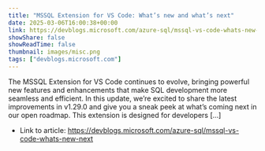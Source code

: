 ```yaml
---
title: "MSSQL Extension for VS Code: What’s new and what’s next"
date: 2025-03-06T16:00:38+00:00
link: https://devblogs.microsoft.com/azure-sql/mssql-vs-code-whats-new-next
showShare: false
showReadTime: false
thumbnail: images/misc.png
tags: ["devblogs.microsoft.com"]
---
```

The MSSQL Extension for VS Code continues to evolve, bringing powerful new features and enhancements that make SQL development more seamless and efficient. In this update, we’re excited to share the latest improvements in v1.29.0 and give you a sneak peek at what’s coming next in our open roadmap. This extension is designed for developers […]

- Link to article: https://devblogs.microsoft.com/azure-sql/mssql-vs-code-whats-new-next